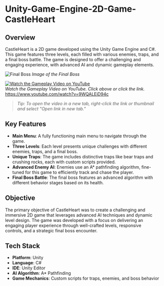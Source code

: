 # Unity-Game-Engine-2D-Game-CastleHeart

## Overview

CastleHeart is a 2D game developed using the Unity Game Engine and C#. This game features three levels, each filled with various enemies, traps, and a final boss battle. The game is designed to offer a challenging and engaging experience, with advanced AI and dynamic gameplay elements.

![Final Boss](https://github.com/user-attachments/assets/187394d7-bd52-486c-ab52-30c27a2fd8eb)
*Image of the Final Boss*

[![Watch the Gameplay Video on YouTube](https://img.youtube.com/vi/9WQALEiD94c/0.jpg)](https://www.youtube.com/watch?v=9WQALEiD94c)  
*Watch the Gameplay Video on YouTube. Click above or click the link.*  
https://www.youtube.com/watch?v=9WQALEiD94c

> *Tip: To open the video in a new tab, right-click the link or thumbnail and select "Open link in new tab."*


## Key Features

- **Main Menu**: A fully functioning main menu to navigate through the game.
- **Three Levels**: Each level presents unique challenges with different enemies, traps, and a final boss.
- **Unique Traps**: The game includes distinctive traps like bear traps and crushing rocks, each with custom scripts provided.
- **Advanced Enemy AI**: Enemies use an A* pathfinding algorithm, fine-tuned for this game to efficiently track and chase the player.
- **Final Boss Battle**: The final boss features an advanced algorithm with different behavior stages based on its health.

## Objective

The primary objective of CastleHeart was to create a challenging and immersive 2D game that leverages advanced AI techniques and dynamic level design. The game was developed with a focus on delivering an engaging player experience through well-crafted levels, responsive controls, and a strategic final boss encounter.

## Tech Stack

- **Platform**: Unity
- **Language**: C#
- **IDE**: Unity Editor
- **AI Algorithm**: A* Pathfinding
- **Game Mechanics**: Custom scripts for traps, enemies, and boss behavior



